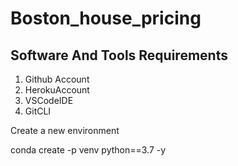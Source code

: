 # Boston_house_pricing

## Software And Tools Requirements

1. Github Account
2. HerokuAccount
3. VSCodeIDE
4. GitCLI

Create a new environment

conda create -p venv python==3.7 -y